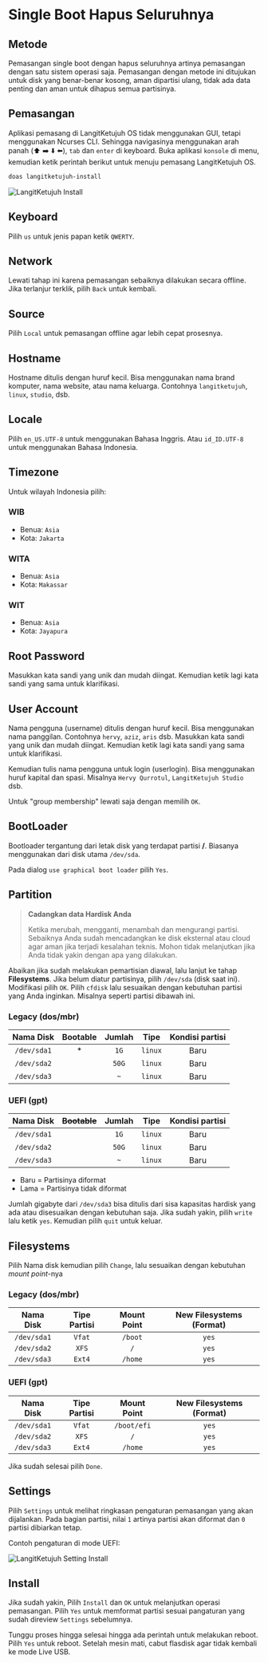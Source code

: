 # Single Boot Hapus Seluruhnya

## Metode

Pemasangan single boot dengan hapus seluruhnya artinya pemasangan dengan satu sistem operasi saja. Pemasangan dengan metode ini ditujukan untuk disk yang benar-benar kosong, aman dipartisi ulang, tidak ada data penting dan aman untuk dihapus semua partisinya.

## Pemasangan

Aplikasi pemasang di LangitKetujuh OS tidak menggunakan GUI, tetapi menggunakan Ncurses CLI. Sehingga navigasinya menggunakan arah panah (⬆️ ➡️ ⬇️ ⬅️), `tab` dan `enter` di keyboard.
Buka aplikasi `konsole` di menu, kemudian ketik perintah berikut untuk menuju pemasang LangitKetujuh OS.

```bash
doas langitketujuh-install
```

![LangitKetujuh Install](../media/image/langitketujuh-install.webp)

## Keyboard

Pilih `us` untuk jenis papan ketik `QWERTY`.

## Network

Lewati tahap ini karena pemasangan sebaiknya dilakukan secara offline. Jika terlanjur terklik, pilih `Back` untuk kembali.

## Source

Pilih `Local` untuk pemasangan offline agar lebih cepat prosesnya.

## Hostname

Hostname ditulis dengan huruf kecil. Bisa menggunakan nama brand komputer, nama website, atau nama keluarga. Contohnya `langitketujuh`, `linux`, `studio`, dsb.

## Locale

Pilih `en_US.UTF-8` untuk menggunakan Bahasa Inggris. Atau `id_ID.UTF-8` untuk menggunakan Bahasa Indonesia.

## Timezone

Untuk wilayah Indonesia pilih:

### WIB

* Benua: `Asia`
* Kota: `Jakarta`

### WITA

* Benua: `Asia`
* Kota: `Makassar`

### WIT

* Benua: `Asia`
* Kota: `Jayapura`

## Root Password

Masukkan kata sandi yang unik dan mudah diingat. Kemudian ketik lagi kata sandi yang sama untuk klarifikasi.

## User Account

Nama pengguna (username) ditulis dengan huruf kecil. Bisa menggunakan nama panggilan. Contohnya `hervy`, `aziz`, `aris` dsb.
Masukkan kata sandi yang unik dan mudah diingat. Kemudian ketik lagi kata sandi yang sama untuk klarifikasi.

Kemudian tulis nama pengguna untuk login (userlogin). Bisa menggunakan huruf kapital dan spasi. Misalnya `Hervy Qurrotul`, `LangitKetujuh Studio` dsb.

Untuk "group membership" lewati saja dengan memilih `OK`.

## BootLoader

Bootloader tergantung dari letak disk yang terdapat partisi **/**. Biasanya menggunakan dari disk utama `/dev/sda`.

Pada dialog `use graphical boot loader` pilih `Yes`.

## Partition

> **Cadangkan data Hardisk Anda**
>
> Ketika merubah, mengganti, menambah dan mengurangi partisi. Sebaiknya Anda sudah mencadangkan ke disk eksternal atau cloud agar aman jika terjadi kesalahan teknis. Mohon tidak melanjutkan jika Anda tidak yakin dengan apa yang dilakukan.

Abaikan jika sudah melakukan pemartisian diawal, lalu lanjut ke tahap **Filesystems**. Jika belum diatur partisinya, pilih `/dev/sda` (disk saat ini). Modifikasi pilih `OK`. Pilih `cfdisk` lalu sesuaikan dengan kebutuhan partisi yang Anda inginkan. Misalnya seperti partisi dibawah ini.

### Legacy (dos/mbr)

Nama Disk     | Bootable      | Jumlah    | Tipe    | Kondisi partisi
:---:         | :---:         | :---:     | :---:   | :---:
`/dev/sda1`   | *             | `1G`      | `linux` | Baru
`/dev/sda2`   |               | `50G`     | `linux` | Baru
`/dev/sda3`   |               | `~`       | `linux` | Baru

### UEFI (gpt)

Nama Disk     | ~~Bootable~~  | Jumlah    | Tipe    | Kondisi partisi
:---:         | :---:         | :---:     | :---:   | :---:
`/dev/sda1`   |               | `1G`      | `linux` | Baru
`/dev/sda2`   |               | `50G`     | `linux` | Baru
`/dev/sda3`   |               | `~`       | `linux` | Baru

* Baru = Partisinya diformat
* Lama = Partisinya tidak diformat

Jumlah gigabyte dari `/dev/sda3` bisa ditulis dari sisa kapasitas hardisk yang ada atau disesuaikan dengan kebutuhan saja. Jika sudah yakin, pilih `write` lalu ketik `yes`. Kemudian pilih `quit` untuk keluar.

## Filesystems

Pilih Nama disk kemudian pilih `Change`, lalu sesuaikan dengan kebutuhan _mount point_-nya

### Legacy (dos/mbr)

Nama Disk   | Tipe Partisi  | Mount Point   | New Filesystems (Format)
:---:       | :---:         | :---:         | :---:
`/dev/sda1` | `Vfat`        | `/boot`       | `yes`
`/dev/sda2` | `XFS`         | `/`           | `yes`
`/dev/sda3` | `Ext4`        | `/home`       | `yes`

### UEFI (gpt)

Nama Disk   | Tipe Partisi  | Mount Point   | New Filesystems (Format)
:---:       | :---:         | :---:         | :---:
`/dev/sda1` | `Vfat`        | `/boot/efi`   | `yes`
`/dev/sda2` | `XFS`         | `/`           | `yes`
`/dev/sda3` | `Ext4`        | `/home`       | `yes`

Jika sudah selesai pilih `Done`.

## Settings

Pilih `Settings` untuk melihat ringkasan pengaturan pemasangan yang akan dijalankan. Pada bagian partisi, nilai `1` artinya partisi akan diformat dan `0` partisi dibiarkan tetap.

Contoh pengaturan di mode UEFI:

![LangitKetujuh Setting Install](../media/image/setting-single-install.webp)

## Install

Jika sudah yakin, Pilih `Install` dan `OK` untuk melanjutkan operasi pemasangan. Pilih `Yes` untuk memformat partisi sesuai pangaturan yang sudah direview `Settings` sebelumnya.

Tunggu proses hingga selesai hingga ada perintah untuk melakukan reboot. Pilih `Yes` untuk reboot. Setelah mesin mati, cabut flasdisk agar tidak kembali ke mode Live USB.
